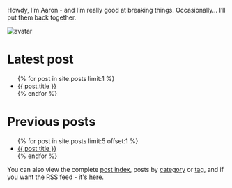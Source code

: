 Howdy, I’m Aaron - and I’m really good at breaking things. Occasionally… I’ll put them back together.

![avatar](https://avatars1.githubusercontent.com/u/29888436?s=460&u=03df457371669048031a735802c33b93d07a1f10&v=4)

# Latest post

<ul>
  {% for post in site.posts limit:1 %}
    <li>
      <a href="{{ post.url }}">{{ post.title }}</a>
    </li>
  {% endfor %}
</ul>

# Previous posts

<ul>
  {% for post in site.posts limit:5 offset:1 %}
    <li>
      <a href="{{ post.url }}">{{ post.title }}</a>
    </li>
  {% endfor %}
</ul>

You can also view the complete <a href="https://aaronpkelly.github.io/PostIndex.html">post index</a>, posts by <a href="https://aaronpkelly.github.io/Categories.html">category</a> or <a href="https://aaronpkelly.github.io/Tags.html">tag</a>, and if you want the RSS feed - it's [here](https://aaronpkelly.github.io/feed.xml).

